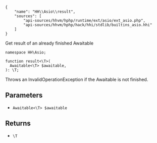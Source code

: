 ``` yamlmeta
{
    "name": "HH\\Asio\\result",
    "sources": [
        "api-sources/hhvm/hphp/runtime/ext/asio/ext_asio.php",
        "api-sources/hhvm/hphp/hack/hhi/stdlib/builtins_asio.hhi"
    ]
}
```




Get result of an already finished Awaitable




``` Hack
namespace HH\Asio;

function result<\T>(
  Awaitable<\T> $awaitable,
): \T;
```




Throws an InvalidOperationException if the Awaitable is not finished.




## Parameters




+ ` Awaitable<\T> $awaitable `




## Returns




* ` \T `
<!-- HHAPIDOC -->
